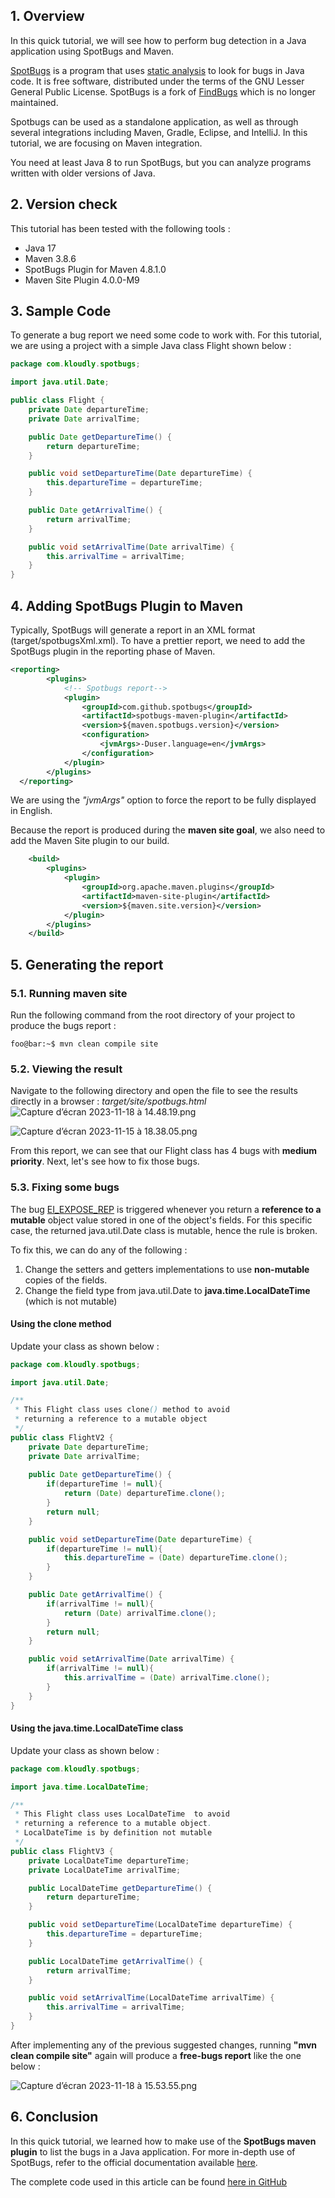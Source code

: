 ## 1. Overview
In this quick tutorial, we will see how to perform bug detection in a Java application using SpotBugs and Maven.

[SpotBugs](https://spotbugs.github.io/) is a program that uses [static analysis](https://en.wikipedia.org/wiki/Static_program_analysis) to look for bugs in Java code. It is free software, distributed under the terms of the GNU Lesser General Public License. SpotBugs is a fork of [FindBugs](https://findbugs.sourceforge.net/) which is no longer maintained.

Spotbugs can be used as a standalone application, as well as through several integrations including Maven, Gradle, Eclipse, and IntelliJ. In this tutorial, we are focusing on Maven integration.

You need at least Java 8 to run SpotBugs, but you can analyze programs written with older versions of Java.

## 2. Version check
This tutorial has been tested with the following tools :
- Java 17
- Maven 3.8.6
- SpotBugs Plugin for Maven 4.8.1.0
- Maven Site Plugin 4.0.0-M9
## 3. Sample Code
To generate a bug report we need some code to work with. For this tutorial, we are using a project with a simple Java class Flight shown below :
```java
package com.kloudly.spotbugs;

import java.util.Date;

public class Flight {
    private Date departureTime;
    private Date arrivalTime;

    public Date getDepartureTime() {
        return departureTime;
    }

    public void setDepartureTime(Date departureTime) {
        this.departureTime = departureTime;
    }

    public Date getArrivalTime() {
        return arrivalTime;
    }

    public void setArrivalTime(Date arrivalTime) {
        this.arrivalTime = arrivalTime;
    }
}
```

## 4. Adding SpotBugs Plugin to Maven
Typically, SpotBugs will generate a report in an XML format (target/spotbugsXml.xml). To have a prettier report, we need to add the SpotBugs plugin in the reporting phase of Maven.

```xml
<reporting>
        <plugins>
            <!-- Spotbugs report-->
            <plugin>
                <groupId>com.github.spotbugs</groupId>
                <artifactId>spotbugs-maven-plugin</artifactId>
                <version>${maven.spotbugs.version}</version>
                <configuration>
                    <jvmArgs>-Duser.language=en</jvmArgs>
                </configuration>
            </plugin>
        </plugins>
  </reporting>
```

We are using the *"jvmArgs"* option to force the report to be fully displayed in English.

Because the report is produced during the **maven site goal**, we also need to add the Maven Site plugin to our build.
```xml
    <build>
        <plugins>
            <plugin>
                <groupId>org.apache.maven.plugins</groupId>
                <artifactId>maven-site-plugin</artifactId>
                <version>${maven.site.version}</version>
            </plugin>
        </plugins>
    </build>
```

## 5. Generating the report
### 5.1. Running maven site
Run the following command from the root directory of your project to produce the bugs report :
```console
foo@bar:~$ mvn clean compile site
```
### 5.2. Viewing the result
Navigate to the following directory and open the file to see the results directly in a browser : *target/site/spotbugs.html*
![Capture d’écran 2023-11-18 à 14.48.19.png](https://ucarecdn.com/fa7aaebb-5751-4c46-89cb-ba5657ed6118/)

![Capture d’écran 2023-11-15 à 18.38.05.png](https://ucarecdn.com/aaacc098-61d5-49ca-8c19-eeba6106a09c/)

From this report, we can see that our Flight class has 4 bugs with **medium priority**.  Next, let's see how to fix those bugs.

### 5.3. Fixing some bugs
The bug [EI_EXPOSE_REP](https://spotbugs.readthedocs.io/en/latest/bugDescriptions.html#malicious-code-vulnerability-malicious-code) is triggered whenever you return a **reference to a mutable** object value stored in one of the object's fields. For this specific case, the returned java.util.Date class is mutable, hence the rule is broken.

To fix this, we can do any of the following :
1. Change the setters and getters implementations to use **non-mutable** copies of the fields.
2. Change the field type from java.util.Date to **java.time.LocalDateTime** (which is not mutable)

#### Using the clone method
Update your class as shown below :
```java
package com.kloudly.spotbugs;

import java.util.Date;

/**
 * This Flight class uses clone() method to avoid
 * returning a reference to a mutable object
 */
public class FlightV2 {
    private Date departureTime;
    private Date arrivalTime;
    
    public Date getDepartureTime() {
        if(departureTime != null){
            return (Date) departureTime.clone();
        }
        return null;
    }

    public void setDepartureTime(Date departureTime) {
        if(departureTime != null){
            this.departureTime = (Date) departureTime.clone();
        }
    }

    public Date getArrivalTime() {
        if(arrivalTime != null){
            return (Date) arrivalTime.clone();
        }
        return null;
    }

    public void setArrivalTime(Date arrivalTime) {
        if(arrivalTime != null){
            this.arrivalTime = (Date) arrivalTime.clone();
        }
    }
}
```
#### Using the java.time.LocalDateTime class
Update your class as shown below :
```java
package com.kloudly.spotbugs;

import java.time.LocalDateTime;

/**
 * This Flight class uses LocalDateTime  to avoid
 * returning a reference to a mutable object.
 * LocalDateTime is by definition not mutable
 */
public class FlightV3 {
    private LocalDateTime departureTime;
    private LocalDateTime arrivalTime;

    public LocalDateTime getDepartureTime() {
        return departureTime;
    }

    public void setDepartureTime(LocalDateTime departureTime) {
        this.departureTime = departureTime;
    }

    public LocalDateTime getArrivalTime() {
        return arrivalTime;
    }

    public void setArrivalTime(LocalDateTime arrivalTime) {
        this.arrivalTime = arrivalTime;
    }
}
```

After implementing any of the previous suggested changes, running **"mvn clean compile site"** again will produce a **free-bugs report** like the one below :

![Capture d’écran 2023-11-18 à 15.53.55.png](https://ucarecdn.com/50f63813-99d6-40c3-b51e-e4148b6451ca/)

## 6. Conclusion
In this quick tutorial, we learned how to make use of the **SpotBugs maven plugin** to list the bugs in a Java application. For more in-depth use of SpotBugs, refer to the official documentation available [here](https://spotbugs.readthedocs.io/en/latest/).

The complete code used in this article can be found [here in GitHub](https://github.com/elkamphy/kloudly-tutorials/tree/master/core-java-modules/core-java-spotbugs)
